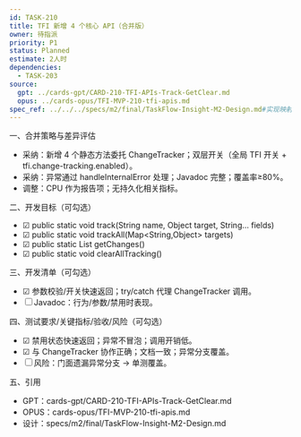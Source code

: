 ```yaml
---
id: TASK-210
title: TFI 新增 4 个核心 API（合并版）
owner: 待指派
priority: P1
status: Planned
estimate: 2人时
dependencies:
  - TASK-203
source:
  gpt: ../cards-gpt/CARD-210-TFI-APIs-Track-GetClear.md
  opus: ../cards-opus/TFI-MVP-210-tfi-apis.md
spec_ref: ../../../specs/m2/final/TaskFlow-Insight-M2-Design.md#实现映射与集成点
---
```


一、合并策略与差异评估
- 采纳：新增 4 个静态方法委托 ChangeTracker；双层开关（全局 TFI 开关 + tfi.change-tracking.enabled）。
- 采纳：异常通过 handleInternalError 处理；Javadoc 完整；覆盖率≥80%。
- 调整：CPU 作为报告项；无持久化相关指标。

二、开发目标（可勾选）
- ☑ public static void track(String name, Object target, String... fields)
- ☑ public static void trackAll(Map<String,Object> targets)
- ☑ public static List<ChangeRecord> getChanges()
- ☑ public static void clearAllTracking()

三、开发清单（可勾选）
- ☑ 参数校验/开关快速返回；try/catch 代理 ChangeTracker 调用。
- ☐ Javadoc：行为/参数/禁用时表现。

四、测试要求/关键指标/验收/风险（可勾选）
- ☑ 禁用状态快速返回；异常不冒泡；调用开销低。
- ☑ 与 ChangeTracker 协作正确；文档一致；异常分支覆盖。
- ☐ 风险：门面遗漏异常分支 → 单测覆盖。

五、引用
- GPT：cards-gpt/CARD-210-TFI-APIs-Track-GetClear.md
- OPUS：cards-opus/TFI-MVP-210-tfi-apis.md
- 设计：specs/m2/final/TaskFlow-Insight-M2-Design.md
